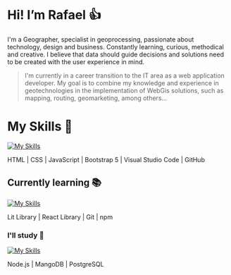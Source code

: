# Hi! I’m Rafael :thumbsup:

I'm a Geographer, specialist in geoprocessing, passionate about technology, design and business. Constantly learning, curious, methodical and creative. I believe that data should guide decisions and solutions need to be created with the user experience in mind.

> I'm currently in a career transition to the IT area as a web application developer. My goal is to combine my knowledge and experience in geotechnologies in the implementation of WebGis solutions, such as mapping, routing, geomarketing, among others...

# My Skills :wrench:
[![My Skills](https://skillicons.dev/icons?i=html,css,js,bootstrap,vscode,github)](https://skillicons.dev)

HTML | CSS | JavaScript | Bootstrap 5 | Visual Studio Code | GitHub

## Currently learning :books:
[![My Skills](https://skillicons.dev/icons?i=lit,react,git,npm)](https://skillicons.dev)

Lit Library | React Library | Git | npm

### I'll study :telescope:
[![My Skills](https://skillicons.dev/icons?i=nodejs,mongodb,postgres)](https://skillicons.dev)

Node.js | MangoDB | PostgreSQL
